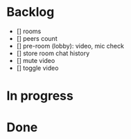 # Backlog

- [] rooms
- [] peers count
- [] pre-room (lobby): video, mic check
- [] store room chat history
- [] mute video
- [] toggle video

# In progress

# Done
